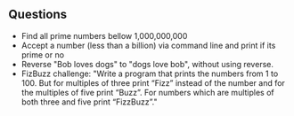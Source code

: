 ## Questions

* Find all prime numbers bellow 1,000,000,000
* Accept a number (less than a billion) via command line and print if its prime or no
* Reverse "Bob loves dogs" to "dogs love bob",  without using reverse.
* FizBuzz challenge: "Write a program that prints the numbers from 1 to 100. But for multiples of three print “Fizz” instead of the number and for the multiples of five print “Buzz”. For numbers which are multiples of both three and five print “FizzBuzz”."